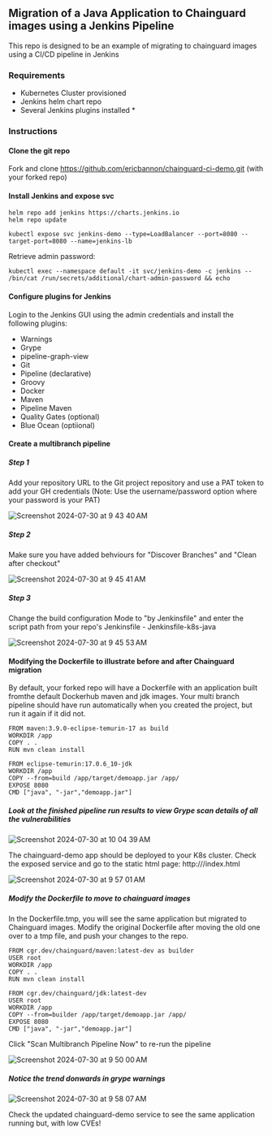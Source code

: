 ## Migration of a Java Application to Chainguard images using a Jenkins Pipeline 

This repo is designed to be an example of migrating to chainguard images using a CI/CD pipeline in Jenkins

### Requirements
- Kubernetes Cluster provisioned
- Jenkins helm chart repo
- Several Jenkins plugins installed
  * 

### Instructions

#### Clone the git repo

Fork and clone https://github.com/ericbannon/chainguard-ci-demo.git (with your forked repo)

#### Install Jenkins and expose svc

```
helm repo add jenkins https://charts.jenkins.io
helm repo update

kubectl expose svc jenkins-demo --type=LoadBalancer --port=8080 --target-port=8080 --name=jenkins-lb
```

Retrieve admin password:  
```
kubectl exec --namespace default -it svc/jenkins-demo -c jenkins -- /bin/cat /run/secrets/additional/chart-admin-password && echo
```

#### Configure plugins for Jenkins

Login to the Jenkins GUI using the admin credentials and install the following plugins:

- Warnings
- Grype
- pipeline-graph-view
- Git
- Pipeline (declarative)
- Groovy
- Docker
- Maven
- Pipeline Maven
- Quality Gates (optional)
- Blue Ocean (optiional)

#### Create a multibranch pipeline

##### Step 1

Add your repository URL to the Git project repository and use a PAT token to add your GH credentials (Note: Use the username/password option where your password is your PAT)

![Screenshot 2024-07-30 at 9 43 40 AM](https://github.com/user-attachments/assets/64e08e7b-c4cf-48d3-8353-0ba976945b1e)

##### Step 2

Make sure you have added behviours for "Discover Branches" and "Clean after checkout"

![Screenshot 2024-07-30 at 9 45 41 AM](https://github.com/user-attachments/assets/64118af3-5482-45c7-ae89-465ad2882847)

##### Step 3

Change the build configuration Mode to "by Jenkinsfile" and enter the script path from your repo's Jenkinsfile - Jenkinsfile-k8s-java

![Screenshot 2024-07-30 at 9 45 53 AM](https://github.com/user-attachments/assets/c82af264-d285-4e9e-bec8-11e182cf8ae8)

#### Modifying the Dockerfile to illustrate before and after Chainguard migration 

By default, your forked repo will have a Dockerfile with an application built fromthe default Dockerhub maven and jdk images. Your multi branch pipeline should have run automatically when you created the project, but run it again if it did not. 

```
FROM maven:3.9.0-eclipse-temurin-17 as build
WORKDIR /app
COPY . .
RUN mvn clean install

FROM eclipse-temurin:17.0.6_10-jdk
WORKDIR /app
COPY --from=build /app/target/demoapp.jar /app/
EXPOSE 8080
CMD ["java", "-jar","demoapp.jar"]
```

##### Look at the finished pipeline run results to view Grype scan details of all the vulnerabilities

![Screenshot 2024-07-30 at 10 04 39 AM](https://github.com/user-attachments/assets/89ccf89f-b8bf-4cc9-9f81-bcf7bb5f6614)

The chainguard-demo app should be deployed to your K8s cluster. Check the exposed service and go to the static html page: http://<your-service>/index.html

![Screenshot 2024-07-30 at 9 57 01 AM](https://github.com/user-attachments/assets/c964360c-f76e-45ff-a6e7-3777e89571bd)

##### Modify the Dockerfile to move to chainguard images

In the Dockerfile.tmp, you will see the same application but migrated to Chainguard images. Modify the original Dockerfile after moving the old one over to a tmp file, and push your changes to the repo. 

```
FROM cgr.dev/chainguard/maven:latest-dev as builder
USER root
WORKDIR /app
COPY . .
RUN mvn clean install

FROM cgr.dev/chainguard/jdk:latest-dev
USER root
WORKDIR /app
COPY --from=builder /app/target/demoapp.jar /app/
EXPOSE 8080
CMD ["java", "-jar","demoapp.jar"]
```

Click "Scan Multibranch Pipeline Now" to re-run the pipeline

![Screenshot 2024-07-30 at 9 50 00 AM](https://github.com/user-attachments/assets/e590f64d-1aaf-4e8a-a55f-a964dec36159)

##### Notice the trend donwards in grype warnings

![Screenshot 2024-07-30 at 9 58 07 AM](https://github.com/user-attachments/assets/e9cddd2f-f158-4b79-bd62-bc946113e2c5)

Check the updated chainguard-demo service to see the same application running but, with low CVEs!
